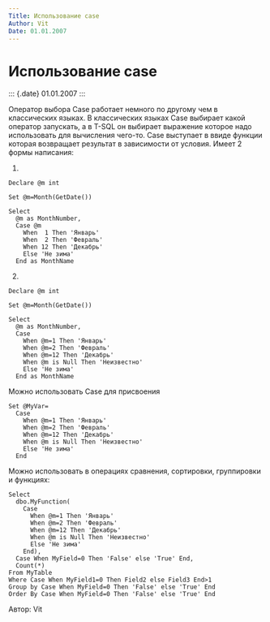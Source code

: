 ```yaml
---
Title: Использование case
Author: Vit
Date: 01.01.2007
---
```



Использование case
==================

::: {.date}
01.01.2007
:::

Оператор выбора Case работает немного по другому чем в классических
языках. В классических языках Case выбирает какой оператор запускать, а
в T-SQL он выбирает выражение которое надо использовать для вычисления
чего-то. Case выступает в ввиде функции которая возвращает результат в
зависимости от условия. Имеет 2 формы написания:

1.

    Declare @m int

    Set @m=Month(GetDate())
     
    Select
      @m as MonthNumber, 
      Case @m
        When  1 Then 'Январь'
        When  2 Then 'Февраль'
        When 12 Then 'Декабрь'
        Else 'Не зима'
      End as MonthName

2.

    Declare @m int

    Set @m=Month(GetDate())
     
    Select
      @m as MonthNumber, 
      Case 
        When @m=1 Then 'Январь'
        When @m=2 Then 'Февраль'
        When @m=12 Then 'Декабрь'
        When @m is Null Then 'Неизвестно'
        Else 'Не зима'
      End as MonthName

Можно использовать Case для присвоения

    Set @MyVar=
      Case  
        When @m=1 Then 'Январь'
        When @m=2 Then 'Февраль'
        When @m=12 Then 'Декабрь'
        When @m is Null Then 'Неизвестно'
        Else 'Не зима'
      End

Можно использовать в операциях сравнения, сортировки, группировки и
функциях:

    Select 
      dbo.MyFunction( 
        Case  
          When @m=1 Then 'Январь'
          When @m=2 Then 'Февраль'
          When @m=12 Then 'Декабрь'
          When @m is Null Then 'Неизвестно'
          Else 'Не зима'
        End),
      Case When MyField=0 Then 'False' else 'True' End,
      Count(*) 
    From MyTable
    Where Case When MyField1=0 Then Field2 else Field3 End>1
    Group by Case When MyField=0 Then 'False' else 'True' End
    Order By Case When MyField=0 Then 'False' else 'True' End 

Автор: Vit
